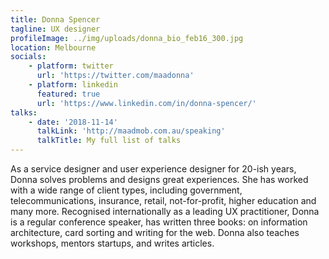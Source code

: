 ```yaml
---
title: Donna Spencer
tagline: UX designer
profileImage: ../img/uploads/donna_bio_feb16_300.jpg
location: Melbourne
socials:
    - platform: twitter
      url: 'https://twitter.com/maadonna'
    - platform: linkedin
      featured: true
      url: 'https://www.linkedin.com/in/donna-spencer/'
talks:
    - date: '2018-11-14'
      talkLink: 'http://maadmob.com.au/speaking'
      talkTitle: My full list of talks
---
```


As a service designer and user experience designer for 20-ish years, Donna solves problems and designs great experiences. She has worked with a wide range of client types, including government, telecommunications, insurance, retail, not-for-profit, higher education and many more. Recognised internationally as a leading UX practitioner, Donna is a regular conference speaker, has written three books: on information architecture, card sorting and writing for the web. Donna also teaches workshops, mentors startups, and writes articles.
